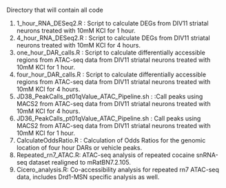 Directory that will contain all code

1. 1_hour_RNA_DESeq2.R : Script to calculate DEGs from DIV11 striatal neurons treated with 10mM KCl for 1 hour. 
2. 4_hour_RNA_DESeq2.R : Script to calculate DEGs from DIV11 striatal neurons treated with 10mM KCl for 4 hours.
3. one_hour_DAR_calls.R : Script to calculate differentially accessible regions from ATAC-seq data from DIV11 striatal neurons treated with 10mM KCl for 1 hour.
4. four_hour_DAR_calls.R : Script to calculate differentially accessible regions from ATAC-seq data from DIV11 striatal neurons treated with 10mM KCl for 4 hours.
5. JD38_PeakCalls_pt01qValue_ATAC_Pipeline.sh : :Call peaks using MACS2 from ATAC-seq data from DIV11 striatal neurons treated with 10mM KCl for 4 hours.
6. JD36_PeakCalls_pt01qValue_ATAC_Pipeline.sh : Call peaks using MACS2 from ATAC-seq data from DIV11 striatal neurons treated with 10mM KCl for 1 hour.
7. CalculateOddsRatio.R : Calculation of Odds Ratios for the genomic location of four hour DARs or vehicle peaks. 
8. Repeated_rn7_ATAC.R: ATAC-seq analysis of repeated cocaine snRNA-seq dataset realigned to mRatBN7.2.105.
9. Cicero_analysis.R: Co-accessibility analysis for repeated rn7 ATAC-seq data, includes Drd1-MSN specific analysis as well. 

